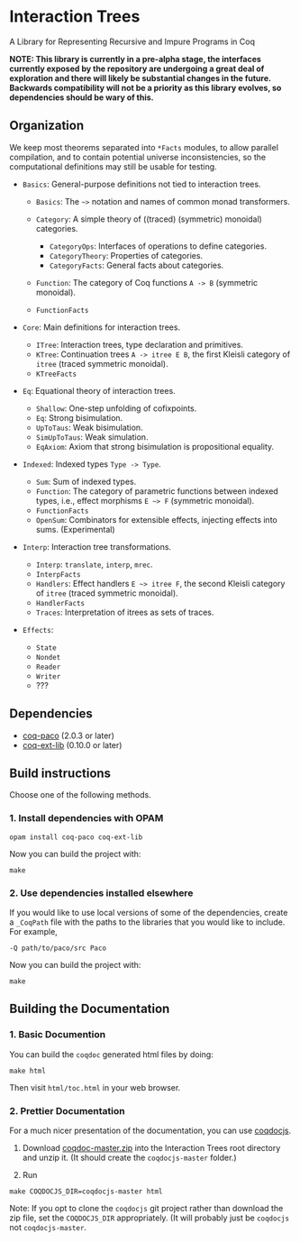 # Interaction Trees

A Library for Representing Recursive and Impure Programs in Coq

**NOTE: This library is currently in a pre-alpha stage, the interfaces currently exposed by the repository are undergoing a great deal of exploration and there will likely be substantial changes in the future. Backwards compatibility will not be a priority as this library evolves, so dependencies should be wary of this.**

## Organization

We keep most theorems separated into `*Facts` modules,
to allow parallel compilation,
and to contain potential universe inconsistencies,
so the computational definitions may still be usable for testing.

- `Basics`: General-purpose definitions not tied to interaction trees.

    + `Basics`: The `~>` notation and names of common monad transformers.
    + `Category`: A simple theory of ((traced) (symmetric) monoidal) categories.

        * `CategoryOps`: Interfaces of operations to define categories.
        * `CategoryTheory`: Properties of categories.
        * `CategoryFacts`: General facts about categories.

    + `Function`: The category of Coq functions `A -> B` (symmetric monoidal).
    + `FunctionFacts`

- `Core`: Main definitions for interaction trees.

    + `ITree`: Interaction trees, type declaration and primitives.
    + `KTree`: Continuation trees `A -> itree E B`, the first Kleisli category
      of `itree` (traced symmetric monoidal).
    + `KTreeFacts`

- `Eq`: Equational theory of interaction trees.

    + `Shallow`: One-step unfolding of cofixpoints.
    + `Eq`: Strong bisimulation.
    + `UpToTaus`: Weak bisimulation.
    + `SimUpToTaus`: Weak simulation.
    + `EqAxiom`: Axiom that strong bisimulation is propositional equality.

- `Indexed`: Indexed types `Type -> Type`.

    + `Sum`: Sum of indexed types.
    + `Function`: The category of parametric functions between indexed types,
      i.e., effect morphisms `E ~> F` (symmetric monoidal).
    + `FunctionFacts`
    + `OpenSum`: Combinators for extensible effects, injecting effects into
      sums. (Experimental)

- `Interp`: Interaction tree transformations.

    + `Interp`: `translate`, `interp`, `mrec`.
    + `InterpFacts`
    + `Handlers`: Effect handlers `E ~> itree F`, the second Kleisli category
      of `itree` (traced symmetric monoidal).
    + `HandlerFacts`
    + `Traces`: Interpretation of itrees as sets of traces.

- `Effects`:

    + `State`
    + `Nondet`
    + `Reader`
    + `Writer`
    + ???

## Dependencies

- [coq-paco](https://github.com/snu-sf/paco) (2.0.3 or later)
- [coq-ext-lib](https://github.com/coq-ext-lib/coq-ext-lib) (0.10.0 or later)

## Build instructions

Choose one of the following methods.

### 1. Install dependencies with OPAM

```
opam install coq-paco coq-ext-lib
```

Now you can build the project with:

```
make
```

### 2. Use dependencies installed elsewhere

If you would like to use local versions of some of the dependencies, create a
`_CoqPath` file with the paths to the libraries that you would like to include.
For example,

```
-Q path/to/paco/src Paco
```

Now you can build the project with:

```
make
```

## Building the Documentation

### 1. Basic Documention

You can build the `coqdoc` generated html files by doing:

```
make html
```
Then visit `html/toc.html` in your web browser.

### 2. Prettier Documentation

For a much nicer presentation of the documentation, you can use
[coqdocjs](https://github.com/tebbi/coqdocjs).

1. Download
  [coqdoc-master.zip](https://github.com/tebbi/coqdocjs/archive/master.zip) into
  the Interaction Trees root directory and unzip it.  (It should create the
  `coqdocjs-master` folder.)

2. Run
```
make COQDOCJS_DIR=coqdocjs-master html
```

Note: If you opt to clone the `coqdocjs` git project rather than download the zip
file, set the `COQDOCJS_DIR` appropriately.  (It will probably just be
`coqdocjs` not `coqdocjs-master`.
